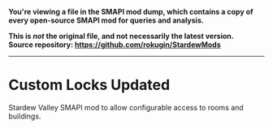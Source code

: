 **You're viewing a file in the SMAPI mod dump, which contains a copy of every open-source SMAPI mod
for queries and analysis.**

**This is _not_ the original file, and not necessarily the latest version.**  
**Source repository: https://github.com/rokugin/StardewMods**

----


# Custom Locks Updated
Stardew Valley SMAPI mod to allow configurable access to rooms and buildings.
